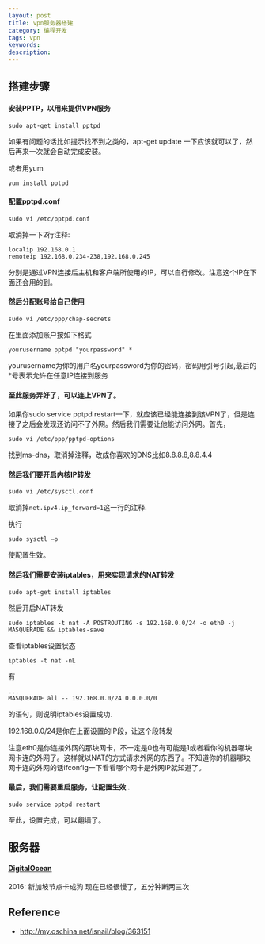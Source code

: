 ```yaml
---
layout: post
title: vpn服务器搭建
category: 编程开发
tags: vpn
keywords: 
description: 
---
```


## 搭建步骤

#### 安装PPTP，以用来提供VPN服务

```
sudo apt-get install pptpd
```

如果有问题的话比如提示找不到之类的，apt-get update 一下应该就可以了，然后再来一次就会自动完成安装。


或者用yum

```
yum install pptpd
```

#### 配置pptpd.conf

```
sudo vi /etc/pptpd.conf
```

取消掉一下2行注释:

```
localip 192.168.0.1
remoteip 192.168.0.234-238,192.168.0.245
```

分别是通过VPN连接后主机和客户端所使用的IP，可以自行修改。注意这个IP在下面还会用的到。


#### 然后分配账号给自己使用

```
sudo vi /etc/ppp/chap-secrets
```

在里面添加账户按如下格式

```
yourusername pptpd "yourpassword" *
```
yourusername为你的用户名yourpassword为你的密码，密码用引号引起,最后的*号表示允许在任意IP连接到服务

#### 至此服务弄好了，可以连上VPN了。

如果你sudo service pptpd restart一下，就应该已经能连接到该VPN了，但是连接了之后会发现还访问不了外网。然后我们需要让他能访问外网。首先，

```
sudo vi /etc/ppp/pptpd-options
```

找到ms-dns，取消掉注释，改成你喜欢的DNS比如8.8.8.8,8.8.4.4


#### 然后我们要开启内核IP转发

```
sudo vi /etc/sysctl.conf
```

取消掉`net.ipv4.ip_forward=1`这一行的注释.

执行

```
sudo sysctl –p
```

使配置生效。

#### 然后我们需要安装iptables，用来实现请求的NAT转发

```
sudo apt-get install iptables
```


然后开启NAT转发

```
sudo iptables -t nat -A POSTROUTING -s 192.168.0.0/24 -o eth0 -j MASQUERADE && iptables-save
```

查看iptables设置状态

```
iptables -t nat -nL
```

有

```
...
MASQUERADE all -- 192.168.0.0/24 0.0.0.0/0
```

的语句，则说明iptables设置成功.

192.168.0.0/24是你在上面设置的IP段，让这个段转发

注意eth0是你连接外网的那块网卡，不一定是0也有可能是1或者看你的机器哪块网卡连的外网了。这样就以NAT的方式请求外网的东西了。不知道你的机器哪块网卡连的外网的话ifconfig一下看看哪个网卡是外网IP就知道了。

#### 最后，我们需要重启服务，让配置生效 .

```
sudo service pptpd restart
```

至此，设置完成，可以翻墙了。

## 服务器

#### [DigitalOcean](https://www.digitalocean.com/)

2016:
新加坡节点卡成狗
现在已经很慢了，五分钟断两三次



## Reference

* <http://my.oschina.net/isnail/blog/363151>
